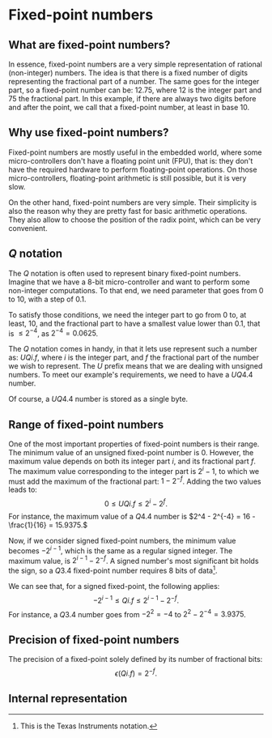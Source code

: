 # Fixed-point numbers

## What are fixed-point numbers?

In essence, fixed-point numbers are a very simple representation of rational (non-integer) numbers.
The idea is that there is a fixed number of digits representing the fractional part of a number. The same goes for the integer part, so a fixed-point number can be: 12.75, where 12 is the integer part and 75 the fractional part. In this example, if there are always two digits before and after the point, we call that a fixed-point number, at least in base 10.

## Why use fixed-point numbers?

Fixed-point numbers are mostly useful in the embedded world, where some micro-controllers don't have a floating point unit (FPU), that is: they don't have the required hardware to perform floating-point operations.
On those micro-controllers, floating-point arithmetic is still possible, but it is very slow.

On the other hand, fixed-point numbers are very simple. Their simplicity is also the reason why they are pretty fast for basic arithmetic operations. They also allow to choose the position of the radix point, which can be very convenient.

## $Q$ notation

The $Q$ notation is often used to represent binary fixed-point numbers. Imagine that we have a 8-bit micro-controller and want to perform some non-integer computations. To that end, we need parameter that goes from $0$ to $10$, with a step of $0.1$.

To satisfy those conditions, we need the integer part to go from $0$ to, at least, $10$, and the fractional part to have a smallest value lower than 0.1, that is $\leq2^{-4}$, as $2^{-4} = 0.0625$.

The $Q$ notation comes in handy, in that it lets use represent such a number as: $UQi.f$, where $i$ is the integer part, and $f$ the fractional part of the number we wish to represent.
The $U$ prefix means that we are dealing with unsigned numbers.
To meet our example's requirements, we need to have a $UQ4.4$ number.

Of course, a $UQ4.4$ number is stored as a single byte.

## Range of fixed-point numbers

One of the most important properties of fixed-point numbers is their range. The minimum value of an unsigned fixed-point number is $0$.
However, the maximum value depends on both its integer part $i$, and its fractional part $f$.
The maximum value corresponding to the integer part is $2^i - 1$, to which we must add the maximum of the fractional part: $1 - 2^{-f}$.
Adding the two values leads to:
$$ 0 \leq UQi.f \leq 2^i - 2^f.$$
For instance, the maximum value of a $Q4.4$ number is $2^4 - 2^{-4} = 16 - \frac{1}{16} = 15.9375.$

Now, if we consider signed fixed-point numbers, the minimum value becomes $-2^{i - 1}$, which is the same as a regular signed integer.
The maximum value, is $2^{i - 1} - 2^{-f}$.
A signed number's most significant bit holds the sign, so a $Q3.4$ fixed-point number requires 8 bits of data[^1].
[^1]: This is the Texas Instruments notation.

We can see that, for a signed fixed-point, the following applies:
$$ -2^{i - 1} \leq Qi.f \leq 2^{i - 1} - 2^{-f}. $$
For instance, a $Q3.4$ number goes from $-2^2 = -4$ to $2^2 - 2^{-4} = 3.9375$.

## Precision of fixed-point numbers

The precision of a fixed-point solely defined by its number of fractional bits:
$$
\epsilon(Qi.f) = 2^{-f}.
$$

## Internal representation
